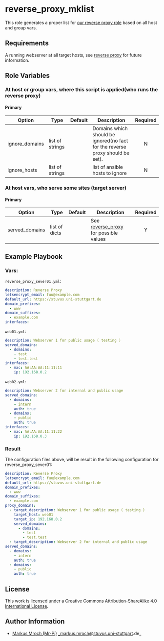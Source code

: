 # reverse_proxy_mklist

This role generates a proper list for [our reverse proxy role](https://github.com/stuvusIT/reverse_proxy) based on all host and group vars.


## Requirements

A running webserver at all target hosts, see [reverse proxy](https://github.com/stuvusIT/reverse_proxy) for future information.

## Role Variables

### At host or group vars, where this script is applied(who runs the reverse proxy)
#### Primary
| Option         | Type            | Default | Description                                                                   | Required |
|----------------|-----------------|---------|-------------------------------------------------------------------------------|:--------:|
| ignore_domains | list of strings |         | Domains which should be ignored(no fact for the reverse proxy should be set). |     N    |
| ignore_hosts   | list of strings |         | list of ansible hosts to ignore                                               |     N    |

### At host vars, who serve some sites (target server)
#### Primary
| Option         | Type          | Default | Description                                                                                       | Required |
|----------------|---------------|---------|---------------------------------------------------------------------------------------------------|:--------:|
| served_domains | list of dicts |         | See [reverse_proxy](https://github.com/stuvusIT/reverse_proxy#served_domains) for possible values | Y        |


## Example Playbook

### Vars:
`reverse_proxy_sever01.yml`:
```yml
description: Reverse Proxy
letsencrypt_email: fuu@example.com
default_url: https://stuvus.uni-stuttgart.de
domain_prefixes:
  - www
domain_suffixes:
  - example.com
interfaces:
```

`web01.yml`:
```yml
description: Webserver 1 for public usage ( testing )
served_domains:
  - domains:
    - test
    - test.test
interfaces:
  - mac: AA:AA:AA:11:11:11
    ip: 192.168.0.2
```

`web02.yml`:
```yml
description: Webserver 2 for internal and public usage
served_domains:
  - domains:
    - intern
    auth: true
  - domains:
    - public
    auth: true
interfaces:
  - mac: AA:AA:AA:11:11:22
    ip: 192.168.0.3
```

### Result

The configuration files above, will be result in the following configuration for reverse_proxy_sever01:
```yml
description: Reverse Proxy
letsencrypt_email: fuu@example.com
default_url: https://stuvus.uni-stuttgart.de
domain_prefixes:
  - www
domain_suffixes:
  - example.com
proxy_domains:
  - target_description: Webserver 1 for public usage ( testing )
    target_host: web01
	target_ip: 192.168.0.2
	served_domains:
      - domains:
        - test
        - test.test
  - target_description: Webserver 2 for internal and public usage
served_domains:
  - domains:
    - intern
    auth: true
  - domains:
    - public
    auth: true
```

## License

This work is licensed under a [Creative Commons Attribution-ShareAlike 4.0 International License](http://creativecommons.org/licenses/by-sa/4.0/).


## Author Information

 * [Markus Mroch (Mr-Pi)](https://github.com/Mr-Pi/) _markus.mroch@stuvus.uni-stuttgart.de_
